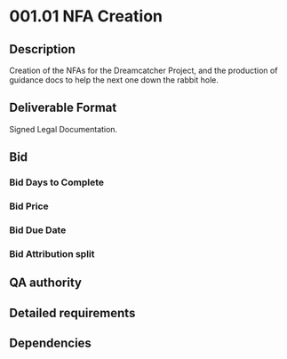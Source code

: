 # 001.01 NFA Creation

## Description

Creation of the NFAs for the Dreamcatcher Project, and the production of guidance docs to help the next one down the rabbit hole.

## Deliverable Format

Signed Legal Documentation.

## Bid 

### Bid Days to Complete

### Bid Price

### Bid Due Date

### Bid Attribution split

## QA authority

## Detailed requirements

## Dependencies
